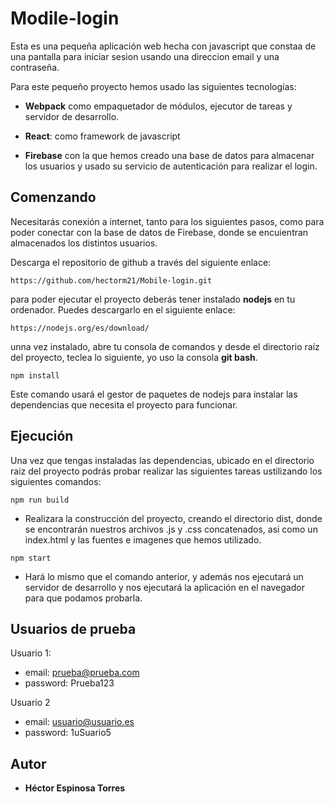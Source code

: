 # Modile-login

Esta es una pequeña aplicación web hecha con javascript que constaa de una pantalla para iniciar sesion usando una direccion email y una contraseña.

Para este pequeño proyecto hemos usado las siguientes tecnologías:

- **Webpack** como empaquetador de módulos, ejecutor de tareas y servidor de desarrollo.

- **React**: como framework de javascript

- **Firebase** con la que hemos creado una base de datos para almacenar los usuarios y usado su servicio de autenticación para realizar el login.

## Comenzando

Necesitarás conexión a internet, tanto para los siguientes pasos, como para poder conectar con la base de datos de Firebase, donde se encuientran almacenados los distintos usuarios.


Descarga el repositorio de github a través del siguiente enlace:


```
https://github.com/hectorm21/Mobile-login.git
```
para poder ejecutar el proyecto deberás tener instalado **nodejs** en tu ordenador.
Puedes descargarlo en el siguiente enlace:
```
https://nodejs.org/es/download/
```

unna vez instalado, abre tu consola de comandos y desde el directorio raíz del proyecto,  teclea lo siguiente, yo uso la consola **git bash**.

```
npm install
```
Este comando usará el gestor de paquetes de nodejs para instalar las dependencias que necesita el proyecto para funcionar.

## Ejecución

Una vez que tengas instaladas las dependencias, ubicado en el directorio raiz del proyecto podrás probar realizar las siguientes tareas ustilizando los siguientes comandos:

```
npm run build
```
- Realizara la construcción del proyecto, creando el directorio dist, donde se encontrarán nuestros archivos .js y .css concatenados, asi como un index.html y las fuentes e imagenes que hemos utilizado.

```
npm start
```
- Hará lo mismo que el comando anterior, y además nos ejecutará un servidor de desarrollo y nos ejecutará la aplicación en el navegador para que podamos probarla.

## Usuarios de prueba

Usuario 1:

- email: prueba@prueba.com
- password: Prueba123

Usuario 2

- email: usuario@usuario.es
- password: 1uSuario5


## Autor
* **Héctor Espinosa Torres**